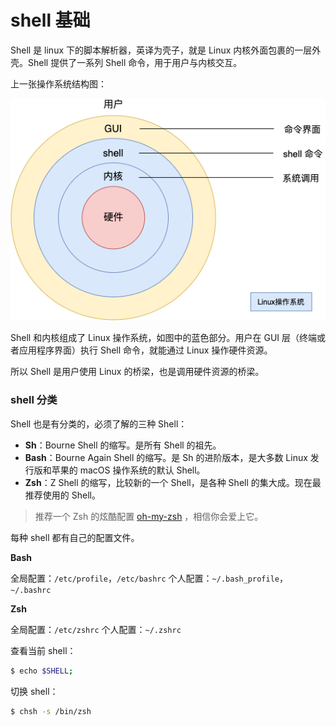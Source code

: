 # shell 基础

Shell 是 linux 下的脚本解析器，英译为壳子，就是 Linux 内核外面包裹的一层外壳。Shell 提供了一系列 Shell 命令，用于用户与内核交互。

上一张操作系统结构图：

![shell结构](../image/shell_constract.png)

Shell 和内核组成了 Linux 操作系统，如图中的蓝色部分。用户在 GUI 层（终端或者应用程序界面）执行 Shell 命令，就能通过 Linux 操作硬件资源。

所以 Shell 是用户使用 Linux 的桥梁，也是调用硬件资源的桥梁。

### shell 分类

Shell 也是有分类的，必须了解的三种 Shell：

- **Sh**：Bourne Shell 的缩写。是所有 Shell 的祖先。
- **Bash**：Bourne Again Shell 的缩写。是 Sh 的进阶版本，是大多数 Linux 发行版和苹果的 macOS 操作系统的默认 Shell。
- **Zsh**：Z Shell 的缩写，比较新的一个 Shell，是各种 Shell 的集大成。现在最推荐使用的 Shell。

> 推荐一个 Zsh 的炫酷配置 [oh-my-zsh](https://github.com/ohmyzsh/ohmyzsh) ，相信你会爱上它。

每种 shell 都有自己的配置文件。

**Bash**

全局配置：`/etc/profile`，`/etc/bashrc`
个人配置：`~/.bash_profile`，`~/.bashrc`

**Zsh**

全局配置：`/etc/zshrc`
个人配置：`~/.zshrc`

查看当前 shell：

```sh
$ echo $SHELL;
```

切换 shell：

```sh
$ chsh -s /bin/zsh
```

